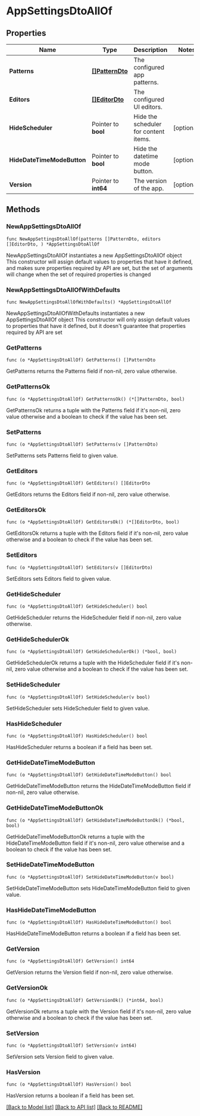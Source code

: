 # AppSettingsDtoAllOf

## Properties

Name | Type | Description | Notes
------------ | ------------- | ------------- | -------------
**Patterns** | [**[]PatternDto**](PatternDto.md) | The configured app patterns. | 
**Editors** | [**[]EditorDto**](EditorDto.md) | The configured UI editors. | 
**HideScheduler** | Pointer to **bool** | Hide the scheduler for content items. | [optional] 
**HideDateTimeModeButton** | Pointer to **bool** | Hide the datetime mode button. | [optional] 
**Version** | Pointer to **int64** | The version of the app. | [optional] 

## Methods

### NewAppSettingsDtoAllOf

`func NewAppSettingsDtoAllOf(patterns []PatternDto, editors []EditorDto, ) *AppSettingsDtoAllOf`

NewAppSettingsDtoAllOf instantiates a new AppSettingsDtoAllOf object
This constructor will assign default values to properties that have it defined,
and makes sure properties required by API are set, but the set of arguments
will change when the set of required properties is changed

### NewAppSettingsDtoAllOfWithDefaults

`func NewAppSettingsDtoAllOfWithDefaults() *AppSettingsDtoAllOf`

NewAppSettingsDtoAllOfWithDefaults instantiates a new AppSettingsDtoAllOf object
This constructor will only assign default values to properties that have it defined,
but it doesn't guarantee that properties required by API are set

### GetPatterns

`func (o *AppSettingsDtoAllOf) GetPatterns() []PatternDto`

GetPatterns returns the Patterns field if non-nil, zero value otherwise.

### GetPatternsOk

`func (o *AppSettingsDtoAllOf) GetPatternsOk() (*[]PatternDto, bool)`

GetPatternsOk returns a tuple with the Patterns field if it's non-nil, zero value otherwise
and a boolean to check if the value has been set.

### SetPatterns

`func (o *AppSettingsDtoAllOf) SetPatterns(v []PatternDto)`

SetPatterns sets Patterns field to given value.


### GetEditors

`func (o *AppSettingsDtoAllOf) GetEditors() []EditorDto`

GetEditors returns the Editors field if non-nil, zero value otherwise.

### GetEditorsOk

`func (o *AppSettingsDtoAllOf) GetEditorsOk() (*[]EditorDto, bool)`

GetEditorsOk returns a tuple with the Editors field if it's non-nil, zero value otherwise
and a boolean to check if the value has been set.

### SetEditors

`func (o *AppSettingsDtoAllOf) SetEditors(v []EditorDto)`

SetEditors sets Editors field to given value.


### GetHideScheduler

`func (o *AppSettingsDtoAllOf) GetHideScheduler() bool`

GetHideScheduler returns the HideScheduler field if non-nil, zero value otherwise.

### GetHideSchedulerOk

`func (o *AppSettingsDtoAllOf) GetHideSchedulerOk() (*bool, bool)`

GetHideSchedulerOk returns a tuple with the HideScheduler field if it's non-nil, zero value otherwise
and a boolean to check if the value has been set.

### SetHideScheduler

`func (o *AppSettingsDtoAllOf) SetHideScheduler(v bool)`

SetHideScheduler sets HideScheduler field to given value.

### HasHideScheduler

`func (o *AppSettingsDtoAllOf) HasHideScheduler() bool`

HasHideScheduler returns a boolean if a field has been set.

### GetHideDateTimeModeButton

`func (o *AppSettingsDtoAllOf) GetHideDateTimeModeButton() bool`

GetHideDateTimeModeButton returns the HideDateTimeModeButton field if non-nil, zero value otherwise.

### GetHideDateTimeModeButtonOk

`func (o *AppSettingsDtoAllOf) GetHideDateTimeModeButtonOk() (*bool, bool)`

GetHideDateTimeModeButtonOk returns a tuple with the HideDateTimeModeButton field if it's non-nil, zero value otherwise
and a boolean to check if the value has been set.

### SetHideDateTimeModeButton

`func (o *AppSettingsDtoAllOf) SetHideDateTimeModeButton(v bool)`

SetHideDateTimeModeButton sets HideDateTimeModeButton field to given value.

### HasHideDateTimeModeButton

`func (o *AppSettingsDtoAllOf) HasHideDateTimeModeButton() bool`

HasHideDateTimeModeButton returns a boolean if a field has been set.

### GetVersion

`func (o *AppSettingsDtoAllOf) GetVersion() int64`

GetVersion returns the Version field if non-nil, zero value otherwise.

### GetVersionOk

`func (o *AppSettingsDtoAllOf) GetVersionOk() (*int64, bool)`

GetVersionOk returns a tuple with the Version field if it's non-nil, zero value otherwise
and a boolean to check if the value has been set.

### SetVersion

`func (o *AppSettingsDtoAllOf) SetVersion(v int64)`

SetVersion sets Version field to given value.

### HasVersion

`func (o *AppSettingsDtoAllOf) HasVersion() bool`

HasVersion returns a boolean if a field has been set.


[[Back to Model list]](../README.md#documentation-for-models) [[Back to API list]](../README.md#documentation-for-api-endpoints) [[Back to README]](../README.md)


